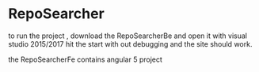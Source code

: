 # RepoSearcher

to run the project , download the RepoSearcherBe and open it with visual studio 2015/2017
hit the start with out debugging and the site should work.

the RepoSearcherFe contains angular 5 project
